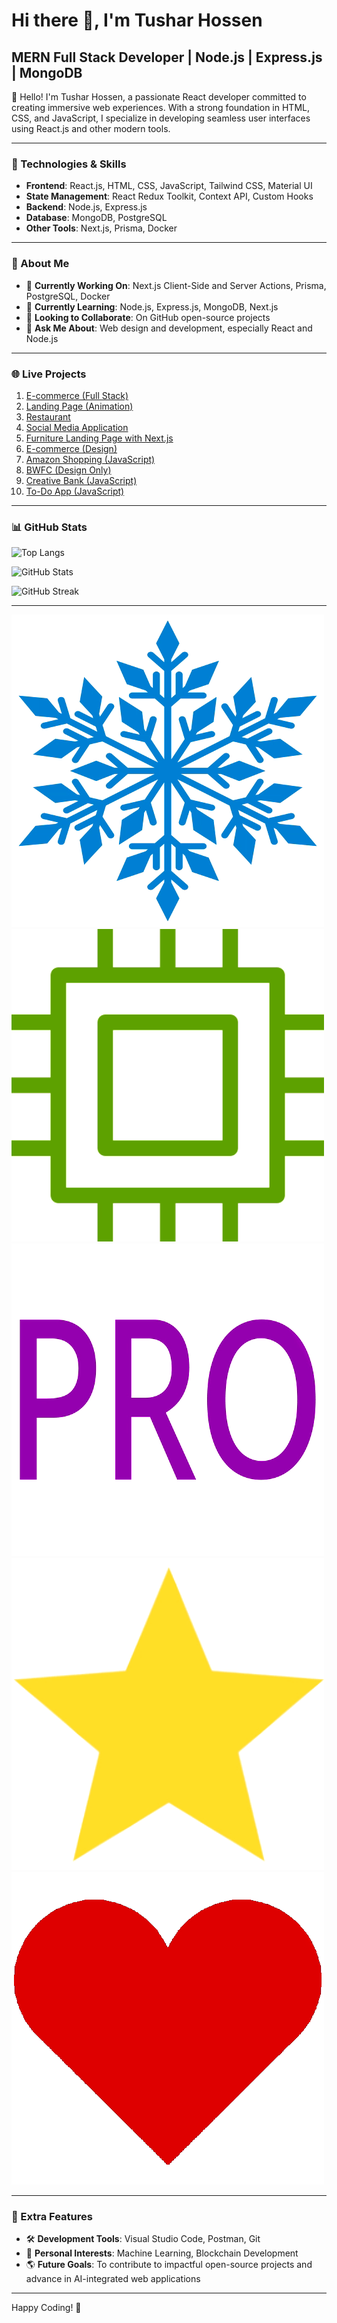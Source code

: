 # Hi there 👋, I'm Tushar Hossen

## MERN Full Stack Developer | Node.js | Express.js | MongoDB

👋 Hello! I'm Tushar Hossen, a passionate React developer committed to creating immersive web experiences. With a strong foundation in HTML, CSS, and JavaScript, I specialize in developing seamless user interfaces using React.js and other modern tools.

---

### 🚀 Technologies & Skills
- **Frontend**: React.js, HTML, CSS, JavaScript, Tailwind CSS, Material UI
- **State Management**: React Redux Toolkit, Context API, Custom Hooks
- **Backend**: Node.js, Express.js
- **Database**: MongoDB, PostgreSQL
- **Other Tools**: Next.js, Prisma, Docker

---

### 🌟 About Me
- 🔭 **Currently Working On**: Next.js Client-Side and Server Actions, Prisma, PostgreSQL, Docker
- 🌱 **Currently Learning**: Node.js, Express.js, MongoDB, Next.js
- 👯 **Looking to Collaborate**: On GitHub open-source projects
- 💬 **Ask Me About**: Web design and development, especially React and Node.js

---

### 🌐 Live Projects
1. [E-commerce (Full Stack)](https://www.fatemaagro.com/)
2. [Landing Page (Animation)](https://axtra-digital-agency.vercel.app/)
3. [Restaurant](https://tsr-restaurent.web.app/)
4. [Social Media Application](https://trustbookk.netlify.app/)
5. [Furniture Landing Page with Next.js](https://solutyafurnituredb.vercel.app/)
6. [E-commerce (Design)](https://oribi-react.netlify.app/)
7. [Amazon Shopping (JavaScript)](https://amazon-shopping-c.netlify.app/shop)
8. [BWFC (Design Only)](https://bwfc-bff.netlify.app/)
9. [Creative Bank (JavaScript)](https://tushar-creative-bank.netlify.app/)
10. [To-Do App (JavaScript)](https://zesty-naiad-e0c793.netlify.app/)

---

### 📊 GitHub Stats

![Top Langs](https://github-readme-stats.vercel.app/api/top-langs/?username=tushar-h789&layout=compact&theme=tokyonight)

![GitHub Stats](https://github-readme-stats.vercel.app/api?username=tushar-h789&show_icons=true&count_private=true&theme=tokyonight)

![GitHub Streak](https://streak-stats.demolab.com/?user=tushar-h789&theme=tokyonight)

---

![Animated Badges](https://raw.githubusercontent.com/acervenky/animated-github-badges/master/assets/acbadge.gif) ![Dev Badge](https://raw.githubusercontent.com/acervenky/animated-github-badges/master/assets/devbadge.gif) ![Pro Badge](https://raw.githubusercontent.com/acervenky/animated-github-badges/master/assets/pro.gif) ![Star Badge](https://raw.githubusercontent.com/acervenky/animated-github-badges/master/assets/starbadge.gif) ![Sponsor Badge](https://raw.githubusercontent.com/acervenky/animated-github-badges/master/assets/sponsorbadge.gif)

---

### 🌟 Extra Features
- 🛠 **Development Tools**: Visual Studio Code, Postman, Git
- 🧩 **Personal Interests**: Machine Learning, Blockchain Development
- 🌎 **Future Goals**: To contribute to impactful open-source projects and advance in AI-integrated web applications

---

Happy Coding! 🚀
